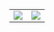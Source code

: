 <table>
  <tr>
    <td>
      <img src="https://github.com/Parryword/ESP32-Web-Server/assets/101982505/fb56c2f8-04d8-4892-aecc-051204a45bf3 height='300'">
    </td>
    <td>
      <img src="https://github.com/Parryword/ESP32-Web-Server/assets/101982505/28cf1d01-a283-48b8-830c-5ad91619e111 height='300'">
    </td>
  </tr>
</table>
